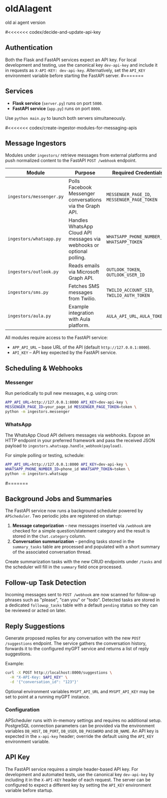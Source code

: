 # oldAIagent
old ai agent version

#<<<<<<< codex/decide-and-update-api-key
## Authentication

Both the Flask and FastAPI services expect an API key. For local development and
testing, use the canonical key `dev-api-key` and include it in requests as
`X-API-KEY: dev-api-key`. Alternatively, set the `API_KEY` environment variable
before starting the FastAPI server.
#=======
## Services

- **Flask service** (`server.py`) runs on port `5000`.
- **FastAPI service** (`app.py`) runs on port `8000`.

Use `python main.py` to launch both servers simultaneously.

#<<<<<<< codex/create-ingestor-modules-for-messaging-apis
## Message Ingestors

Modules under `ingestors/` retrieve messages from external platforms and push
normalized content to the FastAPI `POST /webhook` endpoint.

| Module | Purpose | Required Credentials |
|-------|---------|----------------------|
| `ingestors/messenger.py` | Polls Facebook Messenger conversations via the Graph API. | `MESSENGER_PAGE_ID`, `MESSENGER_PAGE_TOKEN` |
| `ingestors/whatsapp.py` | Handles WhatsApp Cloud API messages via webhooks or optional polling. | `WHATSAPP_PHONE_NUMBER_ID`, `WHATSAPP_TOKEN` |
| `ingestors/outlook.py` | Reads emails via Microsoft Graph API. | `OUTLOOK_TOKEN`, `OUTLOOK_USER_ID` |
| `ingestors/sms.py` | Fetches SMS messages from Twilio. | `TWILIO_ACCOUNT_SID`, `TWILIO_AUTH_TOKEN` |
| `ingestors/aula.py` | Example integration with Aula platform. | `AULA_API_URL`, `AULA_TOKEN` |

All modules require access to the FastAPI service:

- `APP_API_URL` – base URL of the API (default `http://127.0.0.1:8000`).
- `API_KEY` – API key expected by the FastAPI service.

## Scheduling & Webhooks

### Messenger
Run periodically to pull new messages, e.g. using cron:

```bash
APP_API_URL=http://127.0.0.1:8000 API_KEY=dev-api-key \
MESSENGER_PAGE_ID=your_page_id MESSENGER_PAGE_TOKEN=token \
python -m ingestors.messenger
```

### WhatsApp
The WhatsApp Cloud API delivers messages via webhooks. Expose an HTTP endpoint
in your preferred framework and pass the received JSON payload to
`ingestors.whatsapp.handle_webhook(payload)`.

For simple polling or testing, schedule:

```bash
APP_API_URL=http://127.0.0.1:8000 API_KEY=dev-api-key \
WHATSAPP_PHONE_NUMBER_ID=phone_id WHATSAPP_TOKEN=token \
python -m ingestors.whatsapp
```
#=======
## Background Jobs and Summaries

The FastAPI service now runs a background scheduler powered by
`APScheduler`. Two periodic jobs are registered on startup:

1. **Message categorization** – new messages inserted via `/webhook`
   are checked for a simple question/statement category and the result is
   stored in the `Chat.category` column.
2. **Conversation summarization** – pending tasks stored in the
   `summary_tasks` table are processed and populated with a short summary
   of the associated conversation thread.

Create summarization tasks with the new CRUD endpoints under `/tasks`
and the scheduler will fill in the `summary` field once processed.

## Follow-up Task Detection

Incoming messages sent to `POST /webhook` are now scanned for follow-up
phrases such as "please", "can you" or "todo". Detected tasks are stored
in a dedicated `followup_tasks` table with a default `pending` status so
they can be reviewed or acted on later.

## Reply Suggestions

Generate proposed replies for any conversation with the new
`POST /suggestions` endpoint. The service gathers the conversation
history, forwards it to the configured myGPT service and returns a list
of reply suggestions.

Example:

```bash
curl -X POST http://localhost:8000/suggestions \
  -H "X-API-Key: $API_KEY" \
  -d '{"conversation_id": "123"}'
```

Optional environment variables `MYGPT_API_URL` and `MYGPT_API_KEY` may be
set to point at a running myGPT instance.

### Configuration

APScheduler runs with in-memory settings and requires no additional
setup. PostgreSQL connection parameters can be provided via the
environment variables `DB_HOST`, `DB_PORT`, `DB_USER`, `DB_PASSWORD` and
`DB_NAME`. An API key is expected in the `x-api-key` header; override the
default using the `API_KEY` environment variable.

## API Key

The FastAPI service requires a simple header-based API key. For development
and automated tests, use the canonical key `dev-api-key` by including it in the
`X-API-KEY` header of each request. The server can be configured to expect a
different key by setting the `API_KEY` environment variable before startup.
